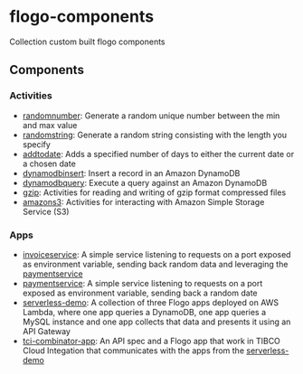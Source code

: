 # flogo-components
Collection custom built flogo components

## Components

### Activities
* [randomnumber](activity/randomnumber): Generate a random unique number between the min and max value
* [randomstring](activity/randomstring): Generate a random string consisting with the length you specify
* [addtodate](activity/addtodate): Adds a specified number of days to either the current date or a chosen date
* [dynamodbinsert](activity/dynamodbinsert): Insert a record in an Amazon DynamoDB
* [dynamodbquery](activity/dynamodbquery): Execute a query against an Amazon DynamoDB
* [gzip](activity/gzip): Activities for reading and writing of gzip format compressed files
* [amazons3](activity/amazons3): Activities for interacting with Amazon Simple Storage Service (S3)

### Apps
* [invoiceservice](apps/invoiceservice): A simple service listening to requests on a port exposed as environment variable, sending back random data and leveraging the [paymentservice](apps/paymentservice)
* [paymentservice](apps/paymentservice): A simple service listening to requests on a port exposed as environment variable, sending back a random date
* [serverless-demo](apps/serverless-demo): A collection of three Flogo apps deployed on AWS Lambda, where one app queries a DynamoDB, one app queries a MySQL instance and one app collects that data and presents it using an API Gateway
* [tci-combinator-app](apps/tci-combinator-app): An API spec and a Flogo app that work in TIBCO Cloud Integation that communicates with the apps from the [serverless-demo](apps/serverless-demo)